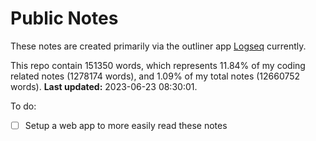 # Public Notes

These notes are created primarily via the outliner app [Logseq](https://github.com/logseq/logseq) currently.

This repo contain 151350 words, which represents 11.84% of my coding related notes (1278174 words), and 1.09% of my total notes (12660752 words). **Last updated:** 2023-06-23 08:30:01. 

To do:

- [ ] Setup a web app to more easily read these notes
